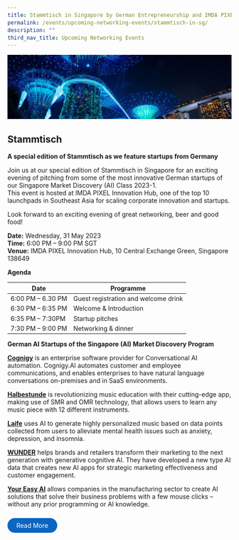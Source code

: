 ```yaml
---
title: Stammtisch in Singapore by German Entrepreneurship and IMDA PIXEL
permalink: /events/upcoming-networking-events/stammtisch-in-sg/
description: ""
third_nav_title: Upcoming Networking Events
---
```

![](/images/Events/stammtisch%20in%20sg.jpg)

Stammtisch
----------

**A special edition of Stammtisch as we feature startups from Germany**

Join us at our special edition of Stammtisch in Singapore for an exciting evening of pitching from some of the most innovative German startups of our Singapore Market Discovery (AI) Class 2023-1.  
This event is&nbsp;hosted at&nbsp;IMDA PIXEL Innovation Hub, one of the top 10 launchpads in Southeast Asia for scaling corporate innovation and startups.  

Look forward to an exciting evening of great networking, beer and good food!

**Date:**&nbsp;Wednesday, 31 May 2023  
**Time:**&nbsp;6:00 PM – 9:00 PM SGT  
**Venue:**&nbsp;IMDA PIXEL Innovation Hub, 10 Central Exchange Green, Singapore 138649

**Agenda**

| Date | Programme |
| -------- | -------- |
|6:00 PM – 6.30 PM   | Guest registration and welcome drink     | 
|6:30 PM – 6:35 PM| Welcome &amp; Introduction|
|6:35 PM – 7:30PM| Startup pitches 
|7:30 PM – 9:00 PM | Networking &amp; dinner

 
**German AI Startups of the Singapore (AI) Market Discovery Program**

[**Cognigy**](https://www.cognigy.com/)&nbsp;is an enterprise software provider for Conversational AI automation. Cognigy.AI automates customer and employee communications, and enables enterprises to have natural language conversations on-premises and in SaaS environments.

[**Halbestunde**](https://halbestunde.com/)&nbsp;is revolutionizing music education with their cutting-edge app, making use of SMR and OMR technology, that allows users to learn any music piece with 12 different instruments.

[**Laife**](https://laifeplus.com/)&nbsp;uses AI to generate highly personalized music based on data points collected from users to alleviate mental health issues such as anxiety, depression, and insomnia.

[**WUNDER**](https://wunder.ai/)&nbsp;helps brands and retailers transform their marketing to the next generation with generative cognitive AI. They have developed a new type AI data that creates new AI apps for strategic marketing effectiveness and customer engagement.

[**Your Easy AI**](https://youreasyai.de/en)&nbsp;allows companies in the manufacturing sector to create AI solutions that solve their business problems with a few mouse clicks – without any prior programming or AI knowledge.

<br><a href="https://www.german-entrepreneurship.com/event/stammtisch-singapore-may2023/" target="_blank" style="background-color: #0A66C2; color: white; text-decoration: none; border-radius: 100px; padding-left: 20px; padding-right: 20px; padding-top:8px; padding-bottom:8px">Read More</a><br>